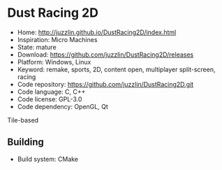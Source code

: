 # Dust Racing 2D

- Home: http://juzzlin.github.io/DustRacing2D/index.html
- Inspiration: Micro Machines
- State: mature
- Download: https://github.com/juzzlin/DustRacing2D/releases
- Platform: Windows, Linux
- Keyword: remake, sports, 2D, content open, multiplayer split-screen, racing
- Code repository: https://github.com/juzzlin/DustRacing2D.git
- Code language: C, C++
- Code license: GPL-3.0
- Code dependency: OpenGL, Qt

Tile-based

## Building

- Build system: CMake
